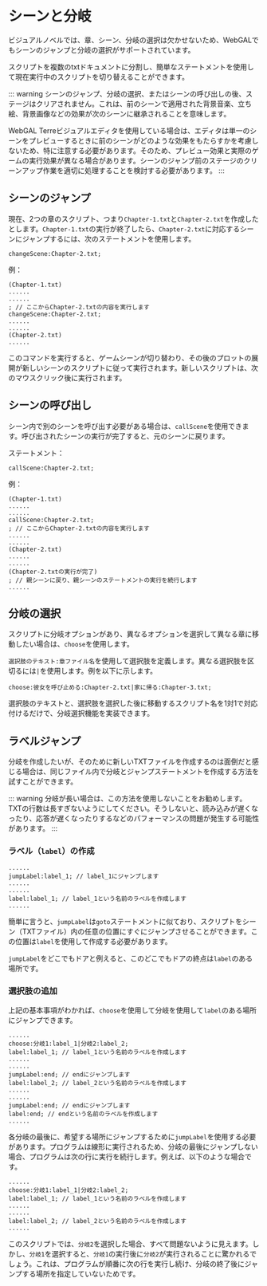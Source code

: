 # シーンと分岐

ビジュアルノベルでは、章、シーン、分岐の選択は欠かせないため、WebGALでもシーンのジャンプと分岐の選択がサポートされています。

スクリプトを複数のtxtドキュメントに分割し、簡単なステートメントを使用して現在実行中のスクリプトを切り替えることができます。

::: warning
シーンのジャンプ、分岐の選択、またはシーンの呼び出しの後、ステージはクリアされません。これは、前のシーンで適用された背景音楽、立ち絵、背景画像などの効果が次のシーンに継承されることを意味します。

WebGAL Terreビジュアルエディタを使用している場合は、エディタは単一のシーンをプレビューするときに前のシーンがどのような効果をもたらすかを考慮しないため、特に注意する必要があります。そのため、プレビュー効果と実際のゲームの実行効果が異なる場合があります。シーンのジャンプ前のステージのクリーンアップ作業を適切に処理することを検討する必要があります。
:::

## シーンのジャンプ

現在、2つの章のスクリプト、つまり`Chapter-1.txt`と`Chapter-2.txt`を作成したとします。`Chapter-1.txt`の実行が終了したら、`Chapter-2.txt`に対応するシーンにジャンプするには、次のステートメントを使用します。

``` ws
changeScene:Chapter-2.txt;
```

例：

``` ws
(Chapter-1.txt)
......
......
; // ここからChapter-2.txtの内容を実行します
changeScene:Chapter-2.txt;
......
......
(Chapter-2.txt)
......
```

このコマンドを実行すると、ゲームシーンが切り替わり、その後のプロットの展開が新しいシーンのスクリプトに従って実行されます。新しいスクリプトは、次のマウスクリック後に実行されます。

## シーンの呼び出し

シーン内で別のシーンを呼び出す必要がある場合は、`callScene`を使用できます。呼び出されたシーンの実行が完了すると、元のシーンに戻ります。

ステートメント：

``` ws
callScene:Chapter-2.txt;
```

例：

``` ws
(Chapter-1.txt)
......
......
callScene:Chapter-2.txt;
; // ここからChapter-2.txtの内容を実行します
......
......
(Chapter-2.txt)
......
......
(Chapter-2.txtの実行が完了)
; // 親シーンに戻り、親シーンのステートメントの実行を続行します
......
```

## 分岐の選択

スクリプトに分岐オプションがあり、異なるオプションを選択して異なる章に移動したい場合は、`choose`を使用します。

`選択肢のテキスト:章ファイル名`を使用して選択肢を定義します。異なる選択肢を区切るには`|`を使用します。例を以下に示します。

``` ws
choose:彼女を呼び止める:Chapter-2.txt|家に帰る:Chapter-3.txt;
```

選択肢のテキストと、選択肢を選択した後に移動するスクリプト名を1対1で対応付けるだけで、分岐選択機能を実装できます。

## ラベルジャンプ

分岐を作成したいが、そのために新しいTXTファイルを作成するのは面倒だと感じる場合は、同じファイル内で分岐とジャンプステートメントを作成する方法を試すことができます。

::: warning
分岐が長い場合は、この方法を使用しないことをお勧めします。TXTの行数は長すぎないようにしてください。そうしないと、読み込みが遅くなったり、応答が遅くなったりするなどのパフォーマンスの問題が発生する可能性があります。
:::

### ラベル（`label`）の作成

``` ws
......
jumpLabel:label_1; // label_1にジャンプします
......
......
label:label_1; // label_1という名前のラベルを作成します
......
```

簡単に言うと、`jumpLabel`は`goto`ステートメントに似ており、スクリプトをシーン（TXTファイル）内の任意の位置にすぐにジャンプさせることができます。この位置は`label`を使用して作成する必要があります。

`jumpLabel`をどこでもドアと例えると、このどこでもドアの終点は`label`のある場所です。

### 選択肢の追加

上記の基本事項がわかれば、`choose`を使用して分岐を使用して`label`のある場所にジャンプできます。

``` ws
......
choose:分岐1:label_1|分岐2:label_2;
label:label_1; // label_1という名前のラベルを作成します
......
......
jumpLabel:end; // endにジャンプします
label:label_2; // label_2という名前のラベルを作成します
......
......
jumpLabel:end; // endにジャンプします
label:end; // endという名前のラベルを作成します
......
```

各分岐の最後に、希望する場所にジャンプするために`jumpLabel`を使用する必要があります。プログラムは線形に実行されるため、分岐の最後にジャンプしない場合、プログラムは次の行に実行を続行します。例えば、以下のような場合です。

``` ws
......
choose:分岐1:label_1|分岐2:label_2;
label:label_1; // label_1という名前のラベルを作成します
......
......
label:label_2; // label_2という名前のラベルを作成します
......
```

このスクリプトでは、`分岐2`を選択した場合、すべて問題ないように見えます。しかし、`分岐1`を選択すると、`分岐1`の実行後に`分岐2`が実行されることに驚かれるでしょう。これは、プログラムが順番に次の行を実行し続け、分岐の終了後にジャンプする場所を指定していないためです。